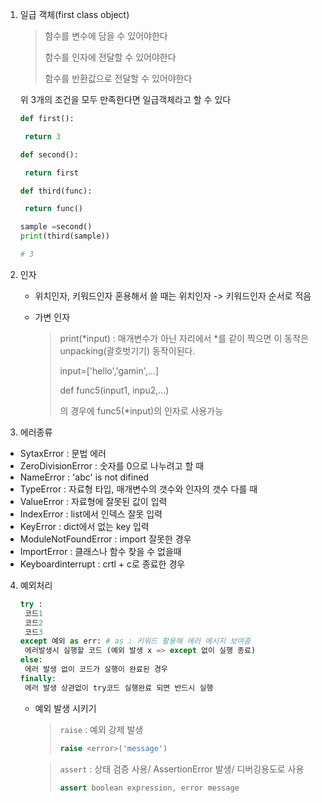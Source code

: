 1. 일급 객체(first class object)

   > 함수를 변수에 담을 수 있어야한다
   >
   > 함수를 인자에 전달할 수 있어야한다
   >
   > 함수를 반환값으로 전달할 수 있어야한다

   위 3개의 조건을 모두 만족한다면 일급객체라고 할 수 있다

   ```python
   def first():
   
   	return 3
   
   def second():
   
   	return first
   
   def third(func):
   
   	return func()
   
   sample =second()
   print(third(sample))
   
   # 3 
   ```



2. 인자

   - 위치인자, 키워드인자 혼용해서 쓸 때는 위치인자 -> 키워드인자 순서로 적음

   - 가변 인자

     >print(*input)  : 매개변수가 아닌 자리에서 *를 같이 찍으면 이 동작은 unpacking(괄호벗기기) 동작이된다. 
     >
     >
     >
     >input=['hello','gamin',...]
     >
     >def func5(input1, inpu2,...)
     >
     >의 경우에 func5(*input)의 인자로 사용가능



3. 에러종류

- SytaxError : 문법 에러
- ZeroDivisionError : 숫자를 0으로 나누려고 할 때
- NameError : 'abc' is not difined
- TypeError : 자료형 타입, 매개변수의 갯수와 인자의 갯수 다를 때
- ValueError : 자료형에 잘못된 값이 입력
- IndexError : list에서 인덱스 잘못 입력
- KeyError : dict에서 없는 key 입력
- ModuleNotFoundError : import 잘못한 경우
- ImportError : 클래스나 함수 찾을 수 없을때
- Keyboardinterrupt : crtl + c로 종료한 경우



4. 예외처리

   ```python
   try :
   	코드1
   	코드2
   	코드3
   except 예외 as err: # as : 키워드 활용해 에러 메시지 보여줌
   	에러발생시 실행할 코드 (예외 발생 x => except 없이 실행 종료)
   else:
   	에러 발생 없이 코드가 실행이 완료된 경우
   finally:
   	에러 발생 상관없이 try코드 실행완료 되면 반드시 실행
   ```

   - 예외 발생 시키기
   
     > `raise` : 예외 강제 발생
     >
     > ```python
     > raise <error>('message')
     > ```
   
     > `assert` : 상태 검증 사용/ AssertionError 발생/ 디버깅용도로 사용
     >
     > ```python
     > assert boolean expression, error message
     > ```

